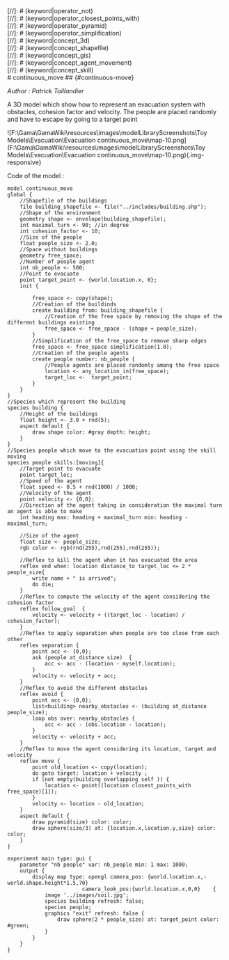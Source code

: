 [//]: # (keyword|operator_copy)
<div class='gama-keyword-style' id ='324_0_238_operator-copy'></div>
[//]: # (keyword|operator_not)
<div class='gama-keyword-style' id ='324_1_405_operator-not'></div>
[//]: # (keyword|operator_closest_points_with)
<div class='gama-keyword-style' id ='324_2_221_operator-closest-points-with'></div>
[//]: # (keyword|operator_pyramid)
<div class='gama-keyword-style' id ='324_3_441_operator-pyramid'></div>
[//]: # (keyword|operator_simplification)
<div class='gama-keyword-style' id ='324_4_481_operator-simplification'></div>
[//]: # (keyword|concept_3d)
<div class='gama-keyword-style' id ='324_5_1_concept-3d'></div>
[//]: # (keyword|concept_shapefile)
<div class='gama-keyword-style' id ='324_6_99_concept-shapefile'></div>
[//]: # (keyword|concept_gis)
<div class='gama-keyword-style' id ='324_7_45_concept-gis'></div>
[//]: # (keyword|concept_agent_movement)
<div class='gama-keyword-style' id ='324_8_4_concept-agent-movement'></div>
[//]: # (keyword|concept_skill)
<div class='gama-keyword-style' id ='324_9_101_concept-skill'></div>
# continuous_move ## {#continuous-move}


_Author : Patrick Taillandier_

A 3D model which show how to represent an evacuation system with obstacles, cohesion factor and velocity. The people are placed randomly and have to escape by going to a target point


![F:\Gama\GamaWiki\resources\images\modelLibraryScreenshots\Toy Models\Evacuation\Evacuation continuous_move\map-10.png](F:\Gama\GamaWiki\resources\images\modelLibraryScreenshots\Toy Models\Evacuation\Evacuation continuous_move\map-10.png){.img-responsive}

Code of the model : 

```
model continuous_move 
global { 
	//Shapefile of the buildings
	file building_shapefile <- file("../includes/building.shp");
	//Shape of the environment
	geometry shape <- envelope(building_shapefile);
	int maximal_turn <- 90; //in degree
	int cohesion_factor <- 10;
	//Size of the people
	float people_size <- 2.0;
	//Space without buildings
	geometry free_space;
	//Number of people agent
	int nb_people <- 500;
	//Point to evacuate
	point target_point <- {world.location.x, 0};
	init { 
		
		free_space <- copy(shape);
		//Creation of the buildinds
		create building from: building_shapefile {
			//Creation of the free space by removing the shape of the different buildings existing
			free_space <- free_space - (shape + people_size);
		}
		//Simplification of the free_space to remove sharp edges
		free_space <- free_space simplification(1.0);
		//Creation of the people agents
		create people number: nb_people {
			//People agents are placed randomly among the free space
			location <- any_location_in(free_space);
			target_loc <-  target_point;
		} 		 	
	}	
}
//Species which represent the building 
species building {
	//Height of the buildings
	float height <- 3.0 + rnd(5);
	aspect default {
		draw shape color: #gray depth: height;
	}
}
//Species people which move to the evacuation point using the skill moving
species people skills:[moving]{
	//Target point to evacuate
	point target_loc;
	//Speed of the agent
	float speed <- 0.5 + rnd(1000) / 1000;
	//Velocity of the agent
	point velocity <- {0,0};
	//Direction of the agent taking in consideration the maximal turn an agent is able to make
	int heading max: heading + maximal_turn min: heading - maximal_turn;
	
	//Size of the agent
	float size <- people_size;
	rgb color <- rgb(rnd(255),rnd(255),rnd(255));
		
	//Reflex to kill the agent when it has evacuated the area
	reflex end when: location distance_to target_loc <= 2 * people_size{
		write name + " is arrived";
		do die;
	}
	//Reflex to compute the velocity of the agent considering the cohesion factor
	reflex follow_goal  {
		velocity <- velocity + ((target_loc - location) / cohesion_factor);
	}
	//Reflex to apply separation when people are too close from each other
	reflex separation {
		point acc <- {0,0};
		ask (people at_distance size)  {
			acc <- acc - (location - myself.location);
		}  
		velocity <- velocity + acc;
	}
	//Reflex to avoid the different obstacles
	reflex avoid { 
		point acc <- {0,0};
		list<building> nearby_obstacles <- (building at_distance people_size);
		loop obs over: nearby_obstacles {
			acc <- acc - (obs.location - location);
		}
		velocity <- velocity + acc; 
	}
	//Reflex to move the agent considering its location, target and velocity
	reflex move {
		point old_location <- copy(location);
		do goto target: location + velocity ;
		if (not empty(building overlapping self )) {
			location <- point((location closest_points_with free_space)[1]);
		}
		velocity <- location - old_location;
	}	
	aspect default {
		draw pyramid(size) color: color;
		draw sphere(size/3) at: {location.x,location.y,size} color: color;
	}
}

experiment main type: gui {
	parameter "nb people" var: nb_people min: 1 max: 1000;
	output {
		display map type: opengl camera_pos: {world.location.x,-world.shape.height*1.5,70}
                        camera_look_pos:{world.location.x,0,0}    {
			image '../images/soil.jpg';
			species building refresh: false;
			species people;
			graphics "exit" refresh: false {
				draw sphere(2 * people_size) at: target_point color: #green;	
			}
		}
	}
}

```